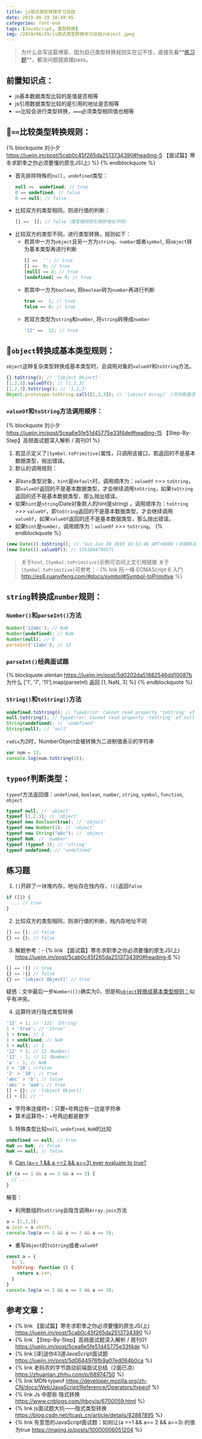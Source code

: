 ```yaml
---
title: js隐式类型转换学习总结
date: 2019-06-29 10:49:45
categories: font-end
tags: [JavaScript, 类型转换]
img: /2019/06/29/js隐式类型转换学习总结/object.jpeg
---
```


> 为什么会写这篇博客，因为自己类型转换规则实在记不住，直接先看**[练习题](#练习题)**，都没问题就直接pass。

## 前置知识点：
- js基本数据类型比较的是值是否相等
- js引用数据类型比较的是引用的地址是否相等
- `==`比较会进行类型转换，`===`必须类型相同值也相等

## `==`比较类型转换规则：

{% blockquote 刘小夕 https://juejin.im/post/5cab0c45f265da2513734390#heading-5 【面试篇】寒冬求职季之你必须要懂的原生JS(上) %}
{% endblockquote %}
- 首先排除特殊的`null`，`undefined`类型：
  ```js
  null ==  undefined; // true
  0 == undefined; // false
  0 == null; // false
  ```
- 比较双方的类型相同，则进行值的判断：
  ```js
  [] ==  []; // false（类型相同但引用的地址不同）
  ```
- 比较双方的类型不同，进行类型转换，规则如下：
  - 若其中一方为`object`且另一方为`string`、`number`或者`symbol`, 将`object`转为基本类型再进行判断
    ```js
    [] ==  ''; // true
    [] ==  0; // true
    [null] == 0; // true
    [undefined] == 0; // true
    ```
  - 若其中一方为`boolean`, 将`boolean`转为`number`再进行判断
    ```js
    true ==  1; // true
    false == 0; // true
    ```
  - 若双方类型为`string`和`number`, 将`string`转换成`number`
    ```js
    '12' ==  12; // true
    ```

## `object`转换成基本类型规则：

`object`这种复杂类型转换成基本类型时，会调用对象的`valueOf`和`toString`方法。

```js
{}.toString(); // '[object Object]'
[1,2,3].valueOf(); // [1,2,3]
[1,2,3].toString(); // '1,2,3'
Object.prototype.toString.call([1,2,3]); // '[object Array]' (可判断是否为数组)
```

### `valueOf`和`toString`方法调用顺序：
{% blockquote 刘小夕 https://juejin.im/post/5cea6e5fe51d45775e33f4de#heading-15 【Step-By-Step】高频面试题深入解析 / 周刊01 %}
1. 若显示定义了`[Symbol.toPrimitive]`属性，只调用该接口，若返回的不是基本数据类型，抛出错误。
2. 默认的调用规则：
  - 非`Date`类型对象，`hint`是`default`时，调用顺序为：`valueOf` >>> `toString`，即`valueOf`返回的不是基本数据类型，才会继续调用`toString`，如果`toString`返回的还不是基本数据类型，那么抛出错误。
  - 如果`hint`是`string`(Date对象默人的hint是string) ，调用顺序为：`toString` >>> `valueOf`，即`toString`返回的不是基本数据类型，才会继续调用`valueOf`，如果`valueOf`返回的还不是基本数据类型，那么抛出错误。
  - 如果`hint`是`number`，调用顺序为：`valueOf` >>> `toString`。
{% endblockquote %}

```js
(new Date()).toString(); // 'Sun Jun 30 2019 16:53:46 GMT+0800 (中国标准时间)'
(new Date()).valueOf(); // 1561884790571
```

> 关于`hint`, `[Symbol.toPrimitive]`示例可访问上文引用链接
> 关于`[Symbol.toPrimitive]`可参考：- {% link 阮一峰·ECMAScript 6 入门 http://es6.ruanyifeng.com/#docs/symbol#Symbol-toPrimitive %}

## `string`转换成`number`规则：

### `Number()`和`parseInt()`方法
```js
Number('12abc'); // NaN
Number(undefined); // NaN
Number(null); // 0
parseInt('12abc'); // 12
```
### `parseInt()`经典面试题

{% blockquote alentan https://juejin.im/post/5d0202da51882546dd10087b 为什么 ['1', '7', '11'].map(parseInt) 返回 [1, NaN, 3] %}
{% endblockquote %}

### `String()`和`toString()`方法
```js
undefined.toString(); // TypeError: Cannot read property 'toString' of undefined
null.toString(); // TypeError: Cannot read property 'toString' of null
String(undefined); // 'undefined'
String(null); // 'null'
```
`radix`为2时，NumberObject会被转换为二进制值表示的字符串
```js
var num = 13;
console.log(num.toString(2));
```

## `typeof`判断类型：

`typeof`方法返回值：`undefined`, `boolean`, `number`, `string`, `symbol`, `function`, `object`

```js
typeof null; // 'object'
typeof [1,2,3]; // 'object'
typeof new Boolean(true); // 'object'
typeof new Number(1); // 'object'
typeof new String("abc"); // 'object'
typeof NaN; // 'number'
typeof (typeof 1); // 'string'
typeof undefined; // 'undefined'
```

## 练习题

1. `[]`开辟了一块堆内存，地址存在栈内存，`![]`返回`false`
```js
if ([]) {
  ... // true
}
```

2. 比较双方的类型相同，则进行值的判断，栈内存地址不同
```js
[] == []; // false
{} == {}; // false
```

3. 解题参考：- {% link 【面试篇】寒冬求职季之你必须要懂的原生JS(上) https://juejin.im/post/5cab0c45f265da2513734390#heading-6 %}
```js
[] == ![] // true
{} == !{} // false
{} == '[object Object]' // true
```

疑惑：文中最后一步`Number([])`确实为0，但是和[`object`转换成基本类型规则：](#object转换成基本类型规则：)似乎有冲突。

4. 运算符进行隐式类型转换
```js
'12' + 1; // '121'（String）
1 + 'true'; // '1true'
1 + true; // 2
1 + undefined; // NaN
1 + null; // 1
'12' * 1; // 12（Number）
'12' - 1; // 11（Number）
'a' - 1; // NaN
2 > '10'; //false
'2' > '10'; // true
'abc' > 'b'; // false
'abc' > 'aad'; // true
[] + {}; // '[object Object]'
[] + []; // ''
```

- 字符串连接符`+`：只要`+`号两边有一边是字符串
- 算术运算符`+`：`+`号两边都是数字

5. 特殊类型比较`null`, `undefined`, `NaN`的比较
```js
undefined == null; // true
NaN == NaN; // false
NaN == null; // false
```

6. [Can (a== 1 && a ==2 && a==3) ever evaluate to true?](https://stackoverflow.com/questions/48270127/can-a-1-a-2-a-3-ever-evaluate-to-true)
```js
if (a == 1 && a == 2 && a == 3) {
  // ...
}
```

解答：
- 利用数组的`toString`会隐含调用`Array.join`方法

```js
a = [1,2,3];
a.join = a.shift;
console.log(a == 1 && a == 2 && a == 3);
```

- 重写`Object`的`toString`或者`valueOf`

```js
const a = {
  i: 1,
  toString: function () {
    return a.i++;
  }
}
console.log(a == 1 && a == 2 && a == 3);
```

## 参考文章：

- {% link 【面试篇】寒冬求职季之你必须要懂的原生JS(上) https://juejin.im/post/5cab0c45f265da2513734390 %}
- {% link 【Step-By-Step】高频面试题深入解析 / 周刊01 https://juejin.im/post/5cea6e5fe51d45775e33f4de %}
- {% link [译]送你43道JavaScript面试题 https://juejin.im/post/5d0644976fb9a07ed064b0ca %}
- {% link 老码农的字节跳动前端面试总结（2面已凉） https://zhuanlan.zhihu.com/p/68974750 %}
- {% link MDN·typeof https://developer.mozilla.org/zh-CN/docs/Web/JavaScript/Reference/Operators/typeof %}
- {% link Js 中那些 隐式转换 https://www.cnblogs.com/ihboy/p/6700059.html %}
- {% link js面试题大坑——隐式类型转换 https://blog.csdn.net/itcast_cn/article/details/82887895 %}
- {% link 有意思的JavaScript面试题：如何让(a ==1 && a== 2 && a==3) 的值为true https://majing.io/posts/10000006051204 %}